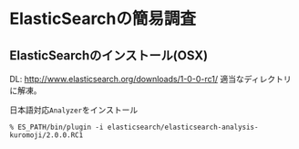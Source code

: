 # ElasticSearchの簡易調査

## ElasticSearchのインストール(OSX)

DL: http://www.elasticsearch.org/downloads/1-0-0-rc1/
適当なディレクトリに解凍。

日本語対応`Analyzer`をインストール

```
% ES_PATH/bin/plugin -i elasticsearch/elasticsearch-analysis-kuromoji/2.0.0.RC1
```

